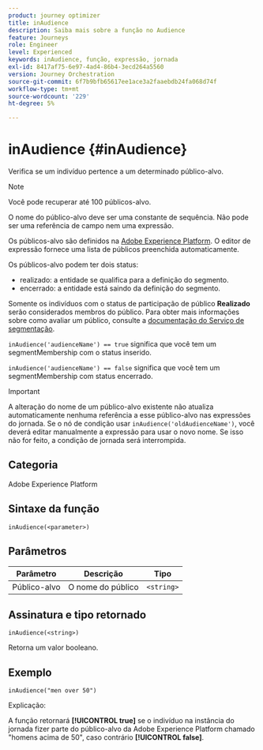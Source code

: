 ```yaml
---
product: journey optimizer
title: inAudience
description: Saiba mais sobre a função no Audience
feature: Journeys
role: Engineer
level: Experienced
keywords: inAudience, função, expressão, jornada
exl-id: 8417af75-6e97-4ad4-86b4-3ecd264a5560
version: Journey Orchestration
source-git-commit: 6f7b9bfb65617ee1ace3a2faaebdb24fa068d74f
workflow-type: tm+mt
source-wordcount: '229'
ht-degree: 5%

---
```


# inAudience {#inAudience}

Verifica se um indivíduo pertence a um determinado público-alvo.

>[!NOTE]
>
>Você pode recuperar até 100 públicos-alvo.

O nome do público-alvo deve ser uma constante de sequência. Não pode ser uma referência de campo nem uma expressão.

Os públicos-alvo são definidos na [Adobe Experience Platform](https://platform.adobe.com/audience/overview). O editor de expressão fornece uma lista de públicos preenchida automaticamente.

Os públicos-alvo podem ter dois status:

* realizado: a entidade se qualifica para a definição do segmento.
* encerrado: a entidade está saindo da definição do segmento.

Somente os indivíduos com o status de participação de público **Realizado** serão considerados membros do público. Para obter mais informações sobre como avaliar um público, consulte a [documentação do Serviço de segmentação](https://experienceleague.adobe.com/docs/experience-platform/segmentation/tutorials/evaluate-a-segment.html?lang=pt-BR#interpret-segment-results).

`inAudience('audienceName') == true` significa que você tem um segmentMembership com o status inserido.

`inAudience('audienceName') == false` significa que você tem um segmentMembership com status encerrado.


>[!IMPORTANT]
>
>A alteração do nome de um público-alvo existente não atualiza automaticamente nenhuma referência a esse público-alvo nas expressões do jornada. Se o nó de condição usar `inAudience('oldAudienceName')`, você deverá editar manualmente a expressão para usar o novo nome. Se isso não for feito, a condição de jornada será interrompida.

## Categoria

Adobe Experience Platform

## Sintaxe da função

`inAudience(<parameter>)`

## Parâmetros

| Parâmetro | Descrição | Tipo |
|--- |--- |--- |
| Público-alvo | O nome do público | `<string>` |

## Assinatura e tipo retornado

`inAudience(<string>)`

Retorna um valor booleano.

## Exemplo

`inAudience("men over 50")`

Explicação:

A função retornará **[!UICONTROL true]** se o indivíduo na instância do jornada fizer parte do público-alvo da Adobe Experience Platform chamado &quot;homens acima de 50&quot;, caso contrário **[!UICONTROL false]**.

